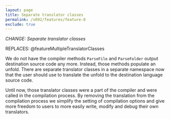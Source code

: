 ```yaml
---
layout: page
title: Separate translator classes
permalink: /v092/features/feature-8
exclude: true
---
```

_CHANGE: Separate translator classes_

REPLACES: @featureMultipleTranslatorClasses

We do not have the compiler methods ```ParseFile``` and ```ParseFolder``` output destination source code any more. Instead, those methods populate an unfold. There are separate translator classes in a separate namespace now that the user should use to translate the unfold to the destination language source code.

Until now, those translator classes were a part of the compiler and were called in the compilation process. By removing the translation from the compilation process we simplify the setting of compilation options and give more freedom to users to more easily write, modify and debug their own translators.
